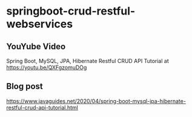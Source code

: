 # springboot-crud-restful-webservices
## YouYube Video
Spring Boot, MySQL, JPA, Hibernate Restful CRUD API Tutorial at https://youtu.be/QXFgzomuDOg

## Blog post
https://www.javaguides.net/2020/04/spring-boot-mysql-jpa-hibernate-restful-crud-api-tutorial.html
